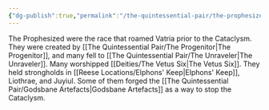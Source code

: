 ```yaml
---
{"dg-publish":true,"permalink":"/the-quintessential-pair/the-prophesized/"}
---
```


The Prophesized were the race that roamed Vatria prior to the Cataclysm. They were created by [[The Quintessential Pair/The Progenitor\|The Progenitor]], and many fell to [[The Quintessential Pair/The Unraveler\|The Unraveler]]. Many worshipped [[Deities/The Vetus Six\|The Vetus Six]]. They held strongholds in [[Reese Locations/Elphons' Keep\|Elphons' Keep]], Liothrae, and Juyiul. Some of them forged the [[The Quintessential Pair/Godsbane Artefacts\|Godsbane Artefacts]] as a way to stop the Cataclysm.